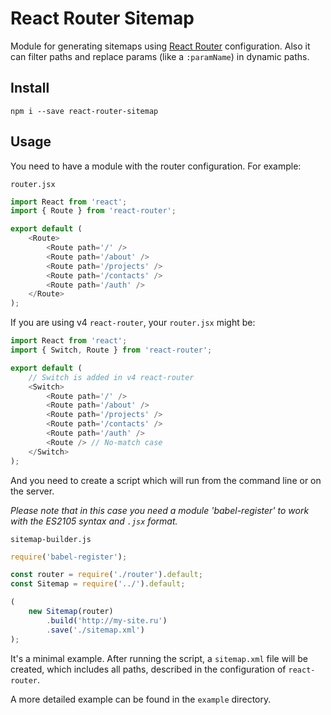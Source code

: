 # React Router Sitemap



Module for generating sitemaps using [React Router](https://www.npmjs.com/package/react-router) configuration. Also it can filter paths and replace params (like a `:paramName`) in dynamic paths.

## Install

`npm i --save react-router-sitemap`

## Usage

You need to have a module with the router configuration. For example:

`router.jsx`
```js
import React from 'react';
import { Route } from 'react-router';

export default (
	<Route>
		<Route path='/' />
		<Route path='/about' />
		<Route path='/projects' />
		<Route path='/contacts' />
		<Route path='/auth' />
	</Route>
);
```
If you are using v4 `react-router`, your `router.jsx` might be:
```js
import React from 'react';
import { Switch, Route } from 'react-router';

export default (
	// Switch is added in v4 react-router
	<Switch>
		<Route path='/' />
		<Route path='/about' />
		<Route path='/projects' />
		<Route path='/contacts' />
		<Route path='/auth' />
		<Route /> // No-match case
	</Switch>
);
```
And you need to create a script which will run from the command line or on the server.

_Please note that in this case you need a module 'babel-register' to work with the ES2105 syntax and `.jsx` format._

`sitemap-builder.js`

```js
require('babel-register');

const router = require('./router').default;
const Sitemap = require('../').default;

(
	new Sitemap(router)
		.build('http://my-site.ru')
		.save('./sitemap.xml')
);
```

It's a minimal example. After running the script, a `sitemap.xml` file will be created, which includes all paths, described in the configuration of `react-router`.

A more detailed example can be found in the `example` directory. 


